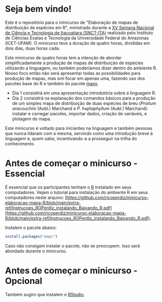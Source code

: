 # Seja bem vindo!

Este é o repositório para o minicurso de "Elaboração de mapas de distribuição de espécies em R", ministrado durante a [XV Semana Nacional de Ciência e Tecnologia de Itacoatiara (SNCT-ITA)](https://www.sncticet.ufam.edu.br) realizado pelo Instituto de Ciências Exatas e Tecnologia da Universidade Federal do Amazonas (ICET-UFAM).
O minicurso teve a duração de quatro horas, divididas em dois dias, duas horas cada.  

Este minicurso de quatro horas tem a intenção de abordar simplificadamente a produção de mapas de distribuição de espécies utilizando a linguagem, ou também poderíamos dizer dentro do ambiente R.
Nosso foco então não será apresentar todas as possibilidades para produção de mapas, mas sim focar em apenas uma, fazendo uso dos pacotes base do R e também do pacote [maps](https://cran.r-project.org/web/packages/maps/index.html).  

  * Dia 1 consistirá em uma apresentação introdutória sobre a linguagem R.
  * Dia 2 consistirá na explanação dos comandos básicos para a produção de um simples mapa de distribuição de duas espécies de breu (*Protium aracouchini* (Aubl.) Marchand e *P. heptaphyllum* (Aubl.) Marchand): instalar e carregar pacotes, importar dados, criação de variáveis, e plotagem do mapa.  
  
Este minicurso é voltado para iniciantes na linguagem e também pessoas que nunca lidaram com a mesma, servindo como uma introdução breve à linguagem e, quem sabe, incentivando-a a prosseguir na trilha do conhecimento.  

# Antes de começar o minicurso - Essencial

É essencial que os participantes tenham o [R](http://www.r-project.org) instalado em seus computadores.
Vejam o tutorial para instalação do ambiente R em seus computadores neste arquivo: [https://github.com/ricoperdiz/minicurso-elaboracao-mapa-R/blob/main/extra-ref/Instrucoes_ROPerdiz_instalando_Baixando_R.pdf](https://github.com/ricoperdiz/minicurso-elaboracao-mapa-R/blob/main/extra-ref/Instrucoes_ROPerdiz_instalando_Baixando_R.pdf).  

Instalem o pacote abaixo:

```r
install.packages("maps")
```

Caso não consigam instalar o pacote, não se preocupem.
Isso será abordado durante o minicurso.  


# Antes de começar o minicurso - Opcional

Também sugiro que instalem o [RStudio](https://www.rstudio.com/products/rstudio/download/).  

